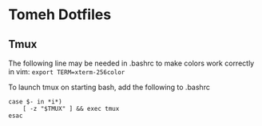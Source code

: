 # Tomeh Dotfiles

## Tmux

The following line may be needed in .bashrc to make colors work correctly in vim: `export TERM=xterm-256color`

To launch tmux on starting bash, add the following to .bashrc

```
case $- in *i*)
    [ -z "$TMUX" ] && exec tmux
esac

```

